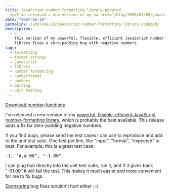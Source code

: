 ```yaml
---
title: JavaScript number-formatting library updated
  <p>I've released a new version of my <a href="/blog/2006/01/05/javascript-number-formatting/">powerful, flexible, efficient JavaScript number-formatting library</a>, which is probably the best available. This release adds a fix for zero-padding negative numbers.</p>
date: "2007-06-19"
permalink: /2007/06/19/javascript-number-formatting-library-updated/
description:
  - >
    This version of my powerful, flexible, efficient JavaScript number-formatting
    library fixes a zero-padding bug with negative numbers.
tags:
  - formatting
  - format_strings
  - Javascript
  - library
  - number formatting
  - numberformat
  - numbers
  - parsing
  - unit testing
---
```

<p class="download">
  <a href="/articles/number-functions.zip">Download number-functions</a>
</p>

I've released a new version of my [powerful, flexible, efficient JavaScript number-formatting library][1], which is probably the best available. This release adds a fix for zero-padding negative numbers.

If you find bugs, please send me test cases I can use to reproduce and add to the unit test suite. One test per line, like "input", "format", "expected" is best. For example, this is a great test case:

<pre>-1, "#,#.00", "-1.00"</pre>

I can plug that directly into the unit test suite, run it, and if it gives back "-01.00&#8243; it will fail the test. This makes it much easier and more convenient for me to fix bugs.

[Sponsoring][2] bug fixes wouldn't hurt either ;-)

 [1]: /blog/2006/01/05/javascript-number-formatting/
 [2]: /blog/donate/
